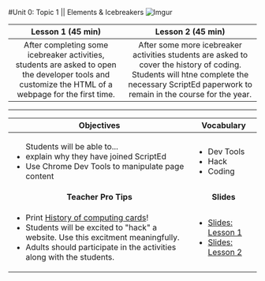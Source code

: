 #Unit 0: Topic 1 || Elements & Icebreakers
 ![Imgur](http://i.imgur.com/fq0OEji.png)
 
| Lesson 1 (45 min) | Lesson 2 (45 min) | 
|:-------:|:-------:|
| After completing some icebreaker activities, students are asked to open the developer tools and customize the HTML of a webpage for the first time.| After some more icebreaker activities students are asked to cover the history of coding. Students will htne complete the necessary ScriptEd paperwork to remain in the course for the year.|

***


| Objectives | Vocabulary |
|-------|-------|
| <ul>Students will be able to...<li>explain why they have joined ScriptEd</li> <li>Use Chrome Dev Tools to manipulate page content</li> </ul>  | <ul> <li>Dev Tools</li> <li>Hack</li> <li>Coding</li>  | 
| <center> **Teacher Pro Tips** </center> |<center> **Slides** </center> |
|<ul><li>Print [History of computing cards](https://docs.google.com/document/d/1sybHiRQ6_rKyAxiQIv48i6squazSi5YX-jc3FKgt-S4/edit?usp=sharing)! </li> <li>Students will be excited to "hack" a website. Use this excitment meaningfully.</li> <li> Adults should participate in the activities along with the students.</li></ul>| <ul><li><a href = "https://docs.google.com/presentation/d/1I6b-LavWUYg1hUMT4RFzf7pjl-GbSwOSwhHhRswUOR4/edit#slide=id.g12ee5b58a7_0_0" target="_blank">Slides: Lesson 1</a></li> <li> <a href = "https://docs.google.com/presentation/d/1I6b-LavWUYg1hUMT4RFzf7pjl-GbSwOSwhHhRswUOR4/edit#slide=id.g1345dab2fe_0_24" target="_blank">Slides: Lesson 2</a></li></ul> |